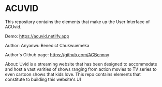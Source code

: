 # ACUVID
 This repository contains the elements that make up the User Interface of ACUvid.

Demo: https://acuvid.netlify.app

Author: Anyanwu Benedict Chukwuemeka

Author's Github page: https://github.com/ACBennny

About: 
Uvid is a streaming website that has been designed to accommodate and host a vast varities of shows ranging from action movies to TV series to even cartoon shows that kids love. This repo contains elements that constitute to building this website's UI

